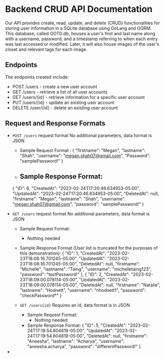 # Backend CRUD API Documentation

Our API provides create, read, update, and delete (CRUD) functionalities for storing user information in a SQLite database using GoLang and GORM. This database, called OOTD.db, houses a user's first and last name along with a username, password, and a timestamp referring to when each entry was last accessed or modified. Later, it will also house images of the user's closet and relevant tags for each image.

## Endpoints

The endpoints created include:
- POST /users - create a new user account
- GET /users - retrieve a list of all user accounts
- GET /users/{id} - retrieve information for a specific user account
- PUT /users/{id} - update an existing user account
- DELETE /user/{id} - delete an existing user account

## Request and Response Formats 
- `POST /users` request format
No additional parameters, data format is JSON
  - Sample Request Format :
  {
    "firstname": "Megan",
    "lastname": "Shah",
    "username": "megan.shah07@gmail.com",
    "Password": "samplePassword!"
  }
  
  - ## Sample Response Format:
  {
    "ID": 6,
    "CreatedAt": "2023-02-24T17:20:46.634953-05:00",
    "UpdatedAt": "2023-02-24T17:20:46.634953-05:00",
    "DeletedAt": null,
    "firstname": "Megan",
    "lastname": "Shah",
    "username": "megan.shah07@gmail.com",
    "password": "samplePassword!"
  }
  
- `GET /users` request format
No additional parameters, data format is JSON
  - Sample Request Format:
    - Nothing needed
  - Sample Response Format (User list is truncated for the purposes of this demonstration):
  {
        "ID": 1,
        "CreatedAt": "2023-02-23T18:08:16.701245-05:00",
        "UpdatedAt": "2023-02-23T18:08:16.701245-05:00",
        "DeletedAt": null,
        "firstname": "Michelle",
        "lastname": "Taing",
        "username": "michelletaing123",
        "password": "testPassword!"
    },
    {
        "ID": 2,
        "CreatedAt": "2023-02-23T18:09:00.078114-05:00",
        "UpdatedAt": "2023-02-23T18:09:00.078114-05:00",
        "DeletedAt": null,
        "firstname": "Natalie",
        "lastname": "Hodnett",
        "username": "nhodnett1",
        "password": "checkPassword*"
    }
    
  - `GET /users{id}`
  Requires an id, data format is in JSON
    - Sample Request Format:
      - Nothing needed
    - Sample Response Format:
    {
    "ID": 5,
    "CreatedAt": "2023-02-24T17:19:54.804819-05:00",
    "UpdatedAt": "2023-02-24T17:19:54.804819-05:00",
    "DeletedAt": null,
    "firstname": "Aneesha",
    "lastname": "Acharya",
    "username": "aneesha.acharya",
    "password": "differentPassword!"
    }
    
 - 
